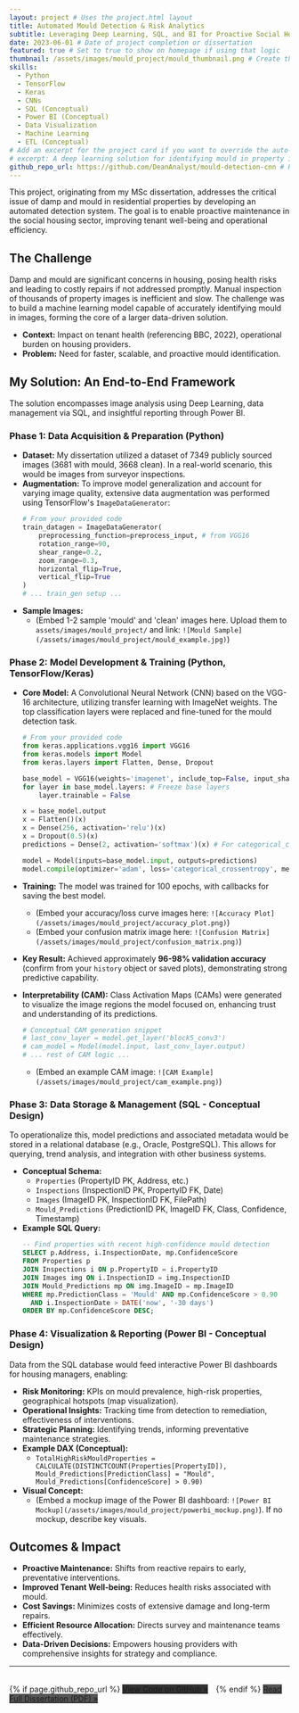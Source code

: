 ```yaml
---
layout: project # Uses the project.html layout
title: Automated Mould Detection & Risk Analytics
subtitle: Leveraging Deep Learning, SQL, and BI for Proactive Social Housing Management
date: 2023-06-01 # Date of project completion or dissertation
featured: true # Set to true to show on homepage if using that logic
thumbnail: /assets/images/mould_project/mould_thumbnail.png # Create this image!
skills:
  - Python
  - TensorFlow
  - Keras
  - CNNs
  - SQL (Conceptual)
  - Power BI (Conceptual)
  - Data Visualization
  - Machine Learning
  - ETL (Conceptual)
# Add an excerpt for the project card if you want to override the auto-generated one
# excerpt: A deep learning solution for identifying mould in property images, with SQL & Power BI integration.
github_repo_url: https://github.com/DeanAnalyst/mould-detection-cnn # Replace with your actual repo URL
---
```


<!-- Main image for the project page (optional) -->
<!-- <img src="/assets/images/mould_project/mould_hero_image.jpg" alt="Mould Detection Project Overview" class="project-main-image"> -->

This project, originating from my MSc dissertation, addresses the critical issue of damp and mould in residential properties by developing an automated detection system. The goal is to enable proactive maintenance in the social housing sector, improving tenant well-being and operational efficiency.

## The Challenge

Damp and mould are significant concerns in housing, posing health risks and leading to costly repairs if not addressed promptly. Manual inspection of thousands of property images is inefficient and slow. The challenge was to build a machine learning model capable of accurately identifying mould in images, forming the core of a larger data-driven solution.

- **Context:** Impact on tenant health (referencing BBC, 2022), operational burden on housing providers.
- **Problem:** Need for faster, scalable, and proactive mould identification.

## My Solution: An End-to-End Framework

The solution encompasses image analysis using Deep Learning, data management via SQL, and insightful reporting through Power BI.

### Phase 1: Data Acquisition & Preparation (Python)

- **Dataset:** My dissertation utilized a dataset of 7349 publicly sourced images (3681 with mould, 3668 clean). In a real-world scenario, this would be images from surveyor inspections.
- **Augmentation:** To improve model generalization and account for varying image quality, extensive data augmentation was performed using TensorFlow's `ImageDataGenerator`:
  ```python
  # From your provided code
  train_datagen = ImageDataGenerator(
      preprocessing_function=preprocess_input, # from VGG16
      rotation_range=90,
      shear_range=0.2,
      zoom_range=0.3,
      horizontal_flip=True,
      vertical_flip=True
  )
  # ... train_gen setup ...
  ```
- **Sample Images:**
  - (Embed 1-2 sample 'mould' and 'clean' images here. Upload them to `assets/images/mould_project/` and link: `![Mould Sample](/assets/images/mould_project/mould_example.jpg)`)

### Phase 2: Model Development & Training (Python, TensorFlow/Keras)

- **Core Model:** A Convolutional Neural Network (CNN) based on the VGG-16 architecture, utilizing transfer learning with ImageNet weights. The top classification layers were replaced and fine-tuned for the mould detection task.

  ```python
  # From your provided code
  from keras.applications.vgg16 import VGG16
  from keras.models import Model
  from keras.layers import Flatten, Dense, Dropout

  base_model = VGG16(weights='imagenet', include_top=False, input_shape=(224, 224, 3))
  for layer in base_model.layers: # Freeze base layers
      layer.trainable = False

  x = base_model.output
  x = Flatten()(x)
  x = Dense(256, activation='relu')(x)
  x = Dropout(0.5)(x)
  predictions = Dense(2, activation='softmax')(x) # For categorical_crossentropy

  model = Model(inputs=base_model.input, outputs=predictions)
  model.compile(optimizer='adam', loss='categorical_crossentropy', metrics=['accuracy'])
  ```

- **Training:** The model was trained for 100 epochs, with callbacks for saving the best model.
  - (Embed your accuracy/loss curve images here: `![Accuracy Plot](/assets/images/mould_project/accuracy_plot.png)`)
  - (Embed your confusion matrix image here: `![Confusion Matrix](/assets/images/mould_project/confusion_matrix.png)`)
- **Key Result:** Achieved approximately **96-98% validation accuracy** (confirm from your `history` object or saved plots), demonstrating strong predictive capability.
- **Interpretability (CAM):** Class Activation Maps (CAMs) were generated to visualize the image regions the model focused on, enhancing trust and understanding of its predictions.
  ```python
  # Conceptual CAM generation snippet
  # last_conv_layer = model.get_layer('block5_conv3')
  # cam_model = Model(model.input, last_conv_layer.output)
  # ... rest of CAM logic ...
  ```
  - (Embed an example CAM image: `![CAM Example](/assets/images/mould_project/cam_example.png)`)

### Phase 3: Data Storage & Management (SQL - Conceptual Design)

To operationalize this, model predictions and associated metadata would be stored in a relational database (e.g., Oracle, PostgreSQL). This allows for querying, trend analysis, and integration with other business systems.

- **Conceptual Schema:**
  - `Properties` (PropertyID PK, Address, etc.)
  - `Inspections` (InspectionID PK, PropertyID FK, Date)
  - `Images` (ImageID PK, InspectionID FK, FilePath)
  - `Mould_Predictions` (PredictionID PK, ImageID FK, Class, Confidence, Timestamp)
- **Example SQL Query:**
  ```sql
  -- Find properties with recent high-confidence mould detection
  SELECT p.Address, i.InspectionDate, mp.ConfidenceScore
  FROM Properties p
  JOIN Inspections i ON p.PropertyID = i.PropertyID
  JOIN Images img ON i.InspectionID = img.InspectionID
  JOIN Mould_Predictions mp ON img.ImageID = mp.ImageID
  WHERE mp.PredictionClass = 'Mould' AND mp.ConfidenceScore > 0.90
    AND i.InspectionDate > DATE('now', '-30 days')
  ORDER BY mp.ConfidenceScore DESC;
  ```

### Phase 4: Visualization & Reporting (Power BI - Conceptual Design)

Data from the SQL database would feed interactive Power BI dashboards for housing managers, enabling:

- **Risk Monitoring:** KPIs on mould prevalence, high-risk properties, geographical hotspots (map visualization).
- **Operational Insights:** Tracking time from detection to remediation, effectiveness of interventions.
- **Strategic Planning:** Identifying trends, informing preventative maintenance strategies.
- **Example DAX (Conceptual):**
  - `TotalHighRiskMouldProperties = CALCULATE(DISTINCTCOUNT(Properties[PropertyID]), Mould_Predictions[PredictionClass] = "Mould", Mould_Predictions[ConfidenceScore] > 0.90)`
- **Visual Concept:**
  - (Embed a mockup image of the Power BI dashboard: `![Power BI Mockup](/assets/images/mould_project/powerbi_mockup.png)`). If no mockup, describe key visuals.

## Outcomes & Impact

- **Proactive Maintenance:** Shifts from reactive repairs to early, preventative interventions.
- **Improved Tenant Well-being:** Reduces health risks associated with mould.
- **Cost Savings:** Minimizes costs of extensive damage and long-term repairs.
- **Efficient Resource Allocation:** Directs survey and maintenance teams effectively.
- **Data-Driven Decisions:** Empowers housing providers with comprehensive insights for strategy and compliance.

---

<p style="margin-top: 2rem;">
    {% if page.github_repo_url %}
        <a href="{{ page.github_repo_url }}" class="btn-primary" target="_blank" rel="noopener noreferrer" style="margin-right:10px; background-color:#333;">View Code on GitHub »</a>
    {% endif %}
    <a href="{{ '/assets/docs/UP2091348_Dissertation.pdf' | relative_url }}" class="btn-primary" target="_blank" rel="noopener noreferrer" style="background-color:#555;">Read Full Dissertation (PDF) »</a>
</p>
